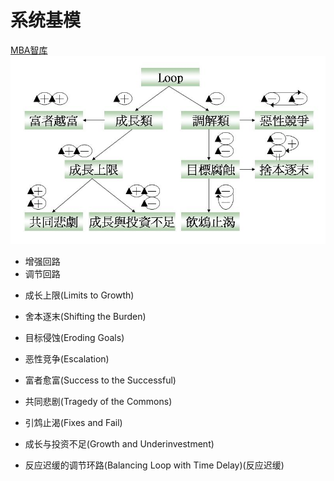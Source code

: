# 系统基模 
[MBA智库](https://wiki.mbalib.com/wiki/%E7%B3%BB%E7%BB%9F%E5%9F%BA%E6%A8%A1)
![系统基模](../img/系统基模整理.jpg "系统基模整理")

- 增强回路
- 调节回路

* 成长上限(Limits to Growth) 
* 舍本逐末(Shifting the Burden) 
* 目标侵蚀(Eroding Goals) 
* 恶性竞争(Escalation) 
* 富者愈富(Success to the Successful) 
* 共同悲剧(Tragedy of the Commons) 
* 引鸩止渴(Fixes and Fail) 
* 成长与投资不足(Growth and Underinvestment) 

* 反应迟缓的调节环路(Balancing Loop with Time Delay)(反应迟缓) 
